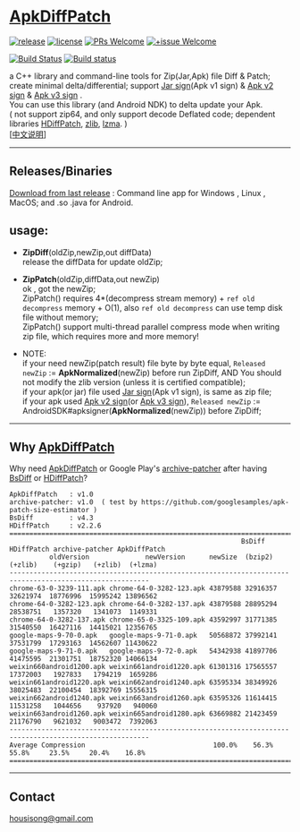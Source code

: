 # [ApkDiffPatch]
[![release](https://img.shields.io/badge/release-v1.3.2-blue.svg)](https://github.com/sisong/ApkDiffPatch/releases) 
[![license](https://img.shields.io/badge/license-MIT-blue.svg)](https://github.com/sisong/ApkDiffPatch/blob/master/LICENSE) 
[![PRs Welcome](https://img.shields.io/badge/PRs-welcome-blue.svg)](https://github.com/sisong/ApkDiffPatch/pulls) 
[![+issue Welcome](https://img.shields.io/github/issues-raw/sisong/ApkDiffPatch?color=green&label=%2Bissue%20welcome)](https://github.com/sisong/ApkDiffPatch/issues)   

[![Build Status](https://travis-ci.org/sisong/ApkDiffPatch.svg?branch=master)](https://travis-ci.org/sisong/ApkDiffPatch) 
[![Build status](https://ci.appveyor.com/api/projects/status/u5tbrqwl72875r6h/branch/master?svg=true)](https://ci.appveyor.com/project/sisong/apkdiffpatch/branch/master)   

a C++ library and command-line tools for Zip(Jar,Apk) file Diff & Patch; create minimal delta/differential; support [Jar sign](Apk v1 sign) & [Apk v2 sign] & [Apk v3 sign] .   
You can use this library (and Android NDK) to delta update your Apk.   
( not support zip64, and only support decode Deflated code; dependent libraries [HDiffPatch], [zlib], [lzma]. )   
[[中文说明](https://blog.csdn.net/housisong/article/details/79768678)]

[ApkDiffPatch]: https://github.com/sisong/ApkDiffPatch
[HDiffPatch]: https://github.com/sisong/HDiffPatch
[zlib]: https://github.com/madler/zlib
[lzma]: https://www.7-zip.org/sdk.html
[Apk v2 sign]: https://source.android.com/security/apksigning/v2
[Apk v3 sign]: https://source.android.com/security/apksigning/v3
[Jar sign]: https://docs.oracle.com/javase/8/docs/technotes/guides/jar/jar.html#Signed_JAR_File
[BsDiff]: http://www.daemonology.net/bsdiff/
[archive-patcher]: https://github.com/google/archive-patcher

---
## Releases/Binaries
[Download from last release](https://github.com/sisong/ApkDiffPatch/releases) : Command line app for Windows , Linux , MacOS; and .so .java for Android.   

## usage:

* **ZipDiff**(oldZip,newZip,out diffData)   
release the diffData for update oldZip;   

* **ZipPatch**(oldZip,diffData,out newZip)   
ok , got the newZip;   
ZipPatch() requires 4*(decompress stream memory) + `ref old decompress` memory + O(1), also `ref old decompress` can use temp disk file without memory;    
ZipPatch() support multi-thread parallel compress mode when writing zip file, which requires more and more memory!   

* NOTE:   
if your need newZip(patch result) file byte by byte equal, `Released newZip` := **ApkNormalized**(newZip) before run ZipDiff, AND You should not modify the zlib version (unless it is certified compatible);   
if your apk(or jar) file used [Jar sign](Apk v1 sign), is same as zip file;   
if your apk used [Apk v2 sign](or [Apk v3 sign]), `Released newZip` := AndroidSDK#apksigner(**ApkNormalized**(newZip))  before ZipDiff;   
   
---
## Why [ApkDiffPatch]
 Why need [ApkDiffPatch] or Google Play's [archive-patcher] after having [BsDiff] or [HDiffPatch]?
```
ApkDiffPatch   : v1.0
archive-patcher: v1.0  ( test by https://github.com/googlesamples/apk-patch-size-estimator )
BsDiff         : v4.3
HDiffPatch     : v2.2.6
=========================================================================================================
                                                          BsDiff HDiffPatch archive-patcher ApkDiffPatch
          oldVersion              newVersion      newSize  (bzip2)  (+zlib)    (+gzip)   (+zlib)  (+lzma)
---------------------------------------------------------------------------------------------------------
chrome-63-0-3239-111.apk chrome-64-0-3282-123.apk 43879588 32916357 32621974  18776996  15995242 13896562
chrome-64-0-3282-123.apk chrome-64-0-3282-137.apk 43879588 28895294 28538751   1357320   1341073  1149331
chrome-64-0-3282-137.apk chrome-65-0-3325-109.apk 43592997 31771385 31540550  16427116  14415021 12356765
google-maps-9-70-0.apk   google-maps-9-71-0.apk   50568872 37992141 37531799  17293163  14562607 11430622
google-maps-9-71-0.apk   google-maps-9-72-0.apk   54342938 41897706 41475595  21301751  18752320 14066134
weixin660android1200.apk weixin661android1220.apk 61301316 17565557 17372003   1927833   1794219  1659286
weixin661android1220.apk weixin662android1240.apk 63595334 38349926 38025483  22100454  18392769 15556315
weixin662android1240.apk weixin663android1260.apk 63595326 11614415 11531258   1044656    937920   940060
weixin663android1260.apk weixin665android1280.apk 63669882 21423459 21176790   9621032   9003472  7392063
---------------------------------------------------------------------------------------------------------
Average Compression                                100.0%    56.3%    55.8%     23.5%     20.4%    16.8%
=========================================================================================================
```
   
---
## Contact
housisong@gmail.com  

